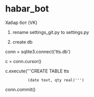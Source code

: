# habar_bot
Хабар бот (VK)

1) rename settings_git.py to settings.py

2) create db

conn = sqlite3.connect('tts.db')

c = conn.cursor()

c.execute('''CREATE TABLE tts

              (date text, qty real)''')
              
conn.commit()
